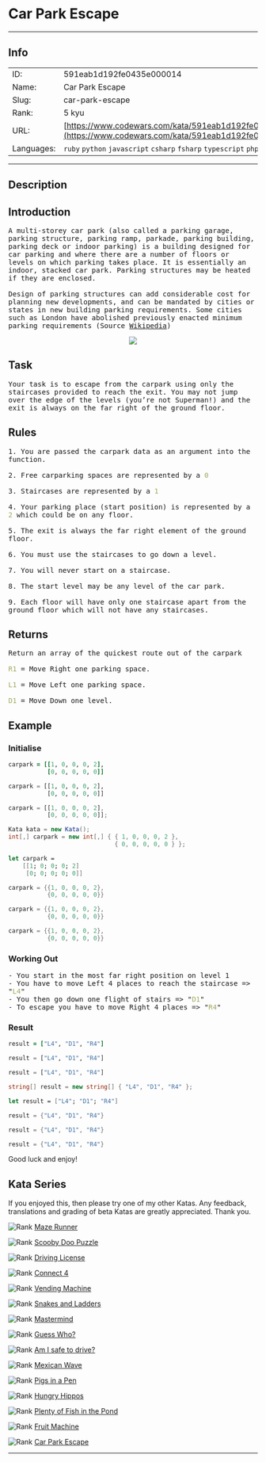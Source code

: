 # Car Park Escape

---
## Info

|            |                                      |
|:-----------|:-------------------------------------|
| ID:        | 591eab1d192fe0435e000014                              |
| Name:      | Car Park Escape                            |
| Slug:      | car-park-escape                            |
| Rank:      | 5 kyu                       |
| URL:       | [https://www.codewars.com/kata/591eab1d192fe0435e000014](https://www.codewars.com/kata/591eab1d192fe0435e000014)                 |
| Languages: |  `ruby`  `python`  `javascript`  `csharp`  `fsharp`  `typescript`  `php`  `cpp`  |

---
## Description

## Introduction

<pre style="white-space: pre-wrap;white-space: -moz-pre-wrap;white-space: -pre-wrap;white-space: -o-pre-wrap;word-wrap: break-word;">A multi-storey car park (also called a parking garage, parking structure, parking ramp, parkade, parking building, parking deck or indoor parking) is a building designed for car parking and where there are a number of floors or levels on which parking takes place. It is essentially an indoor, stacked car park. Parking structures may be heated if they are enclosed.

Design of parking structures can add considerable cost for planning new developments, and can be mandated by cities or states in new building parking requirements. Some cities such as London have abolished previously enacted minimum parking requirements (Source <a href="https://en.wikipedia.org/wiki/Multi-storey_car_park">Wikipedia</a>)
</pre>

<center><img src="https://raw.githubusercontent.com/adrianeyre/codewars/master/Ruby/Authored/carpark.jpg"></center>

## Task

<pre style="white-space: pre-wrap;white-space: -moz-pre-wrap;white-space: -pre-wrap;white-space: -o-pre-wrap;word-wrap: break-word;">
Your task is to escape from the carpark using only the staircases provided to reach the exit. You may not jump over the edge of the levels (you’re not Superman!) and the exit is always on the far right of the ground floor.
</pre>

## Rules

<pre style="white-space: pre-wrap;white-space: -moz-pre-wrap;white-space: -pre-wrap;white-space: -o-pre-wrap;word-wrap: break-word;">
1. You are passed the carpark data as an argument into the function.<br>
2. Free carparking spaces are represented by a <span style="color:#A1A85E">0</span><br>
3. Staircases are represented by a <span style="color:#A1A85E">1</span><br>
4. Your parking place (start position) is represented by a <span style="color:#A1A85E">2</span> which could be on any floor.<br>
5. The exit is always the far right element of the ground floor.<br>
6. You must use the staircases to go down a level.<br>
7. You will never start on a staircase.<br>
8. The start level may be any level of the car park.<br>
9. Each floor will have only one staircase apart from the ground floor which will not have any staircases.</pre>

## Returns

<pre style="white-space: pre-wrap;white-space: -moz-pre-wrap;white-space: -pre-wrap;white-space: -o-pre-wrap;word-wrap: break-word;">
Return an array of the quickest route out of the carpark<br>
<span style="color:#A1A85E">R1</span> = Move Right one parking space.<br>
<span style="color:#A1A85E">L1</span> = Move Left one parking space.<br>
<span style="color:#A1A85E">D1</span> = Move Down one level.
</pre>

## Example

### Initialise

```ruby
carpark = [[1, 0, 0, 0, 2],
           [0, 0, 0, 0, 0]]
```
```python
carpark = [[1, 0, 0, 0, 2],
           [0, 0, 0, 0, 0]]
```
```javascript
carpark = [[1, 0, 0, 0, 2],
           [0, 0, 0, 0, 0]];
```
```csharp
Kata kata = new Kata();
int[,] carpark = new int[,] { { 1, 0, 0, 0, 2 },
                              { 0, 0, 0, 0, 0 } };
```                                       
```fsharp
let carpark = 
    [[1; 0; 0; 0; 2]
     [0; 0; 0; 0; 0]]
```
```c
carpark = {{1, 0, 0, 0, 2},
           {0, 0, 0, 0, 0}}
```
```cpp
carpark = {{1, 0, 0, 0, 2},
           {0, 0, 0, 0, 0}}
```
```java
carpark = {{1, 0, 0, 0, 2},
           {0, 0, 0, 0, 0}}
```
### Working Out

<pre style="white-space: pre-wrap;white-space: -moz-pre-wrap;white-space: -pre-wrap;white-space: -o-pre-wrap;word-wrap: break-word;">
- You start in the most far right position on level 1
- You have to move Left 4 places to reach the staircase => "<span style="color:#A1A85E">L4</span>"
- You then go down one flight of stairs => "<span style="color:#A1A85E">D1</span>"
- To escape you have to move Right 4 places => "<span style="color:#A1A85E">R4</span>"
</pre>

### Result

```ruby
result = ["L4", "D1", "R4"]
```
```python
result = ["L4", "D1", "R4"]
```
```javascript
result = ["L4", "D1", "R4"]
```
```csharp
string[] result = new string[] { "L4", "D1", "R4" };
```
```fsharp
let result = ["L4"; "D1"; "R4"]
```
```c
result = {"L4", "D1", "R4"}
```
```cpp
result = {"L4", "D1", "R4"}
```
```java
result = {"L4", "D1", "R4"}
```

Good luck and enjoy!<br>

## Kata Series

If you enjoyed this, then please try one of my other Katas. Any feedback, translations and grading of beta Katas are greatly appreciated. Thank you.

<span style="display: flex !important;"><img style="margin:0px;" src="https://raw.githubusercontent.com/adrianeyre/codewars/master/Ruby/Authored/6KYU.png" alt="Rank"/>&nbsp;<a href="https://www.codewars.com/kata/58663693b359c4a6560001d6" target="_blank">Maze Runner</a></span>

<span style="display: flex !important;"><img style="margin:0px;" src="https://raw.githubusercontent.com/adrianeyre/codewars/master/Ruby/Authored/6KYU.png" alt="Rank"/>&nbsp;<a href="https://www.codewars.com/kata/58693bbfd7da144164000d05" target="_blank">Scooby Doo Puzzle</a></span>

<span style="display: flex !important;"><img style="margin:0px;" src="https://raw.githubusercontent.com/adrianeyre/codewars/master/Ruby/Authored/7KYU.png" alt="Rank"/>&nbsp;<a href="https://www.codewars.com/kata/586a1af1c66d18ad81000134" target="_blank">Driving License</a></span>

<span style="display: flex !important;"><img style="margin:0px;" src="https://raw.githubusercontent.com/adrianeyre/codewars/master/Ruby/Authored/6KYU.png" alt="Rank"/>&nbsp;<a href="https://www.codewars.com/kata/586c0909c1923fdb89002031" target="_blank">Connect 4</a></span>

<span style="display: flex !important;"><img style="margin:0px;" src="https://raw.githubusercontent.com/adrianeyre/codewars/master/Ruby/Authored/6KYU.png" alt="Rank"/>&nbsp;<a href="https://www.codewars.com/kata/586e6d4cb98de09e3800014f" target="_blank">Vending Machine</a></span>

<span style="display: flex !important;"><img style="margin:0px;" src="https://raw.githubusercontent.com/adrianeyre/codewars/master/Ruby/Authored/6KYU.png" alt="Rank"/>&nbsp;<a href="https://www.codewars.com/kata/587136ba2eefcb92a9000027" target="_blank">Snakes and Ladders</a></span>

<span style="display: flex !important;"><img style="margin:0px;" src="https://raw.githubusercontent.com/adrianeyre/codewars/master/Ruby/Authored/6KYU.png" alt="Rank"/>&nbsp;<a href="https://www.codewars.com/kata/58a848258a6909dd35000003" target="_blank">Mastermind</a></span>

<span style="display: flex !important;"><img style="margin:0px;" src="https://raw.githubusercontent.com/adrianeyre/codewars/master/Ruby/Authored/6KYU.png" alt="Rank"/>&nbsp;<a href="https://www.codewars.com/kata/58b2c5de4cf8b90723000051" target="_blank">Guess Who?</a></span>

<span style="display: flex !important;"><img style="margin:0px;" src="https://raw.githubusercontent.com/adrianeyre/codewars/master/Ruby/Authored/6KYU.png" alt="Rank"/>&nbsp;<a href="https://www.codewars.com/kata/58f5c63f1e26ecda7e000029" target="_blank">Am I safe to drive?</a></span>

<span style="display: flex !important;"><img style="margin:0px;" src="https://raw.githubusercontent.com/adrianeyre/codewars/master/Ruby/Authored/6KYU.png" alt="Rank"/>&nbsp;<a href="https://www.codewars.com/kata/58f5c63f1e26ecda7e000029" target="_blank">Mexican Wave</a></span>

<span style="display: flex !important;"><img style="margin:0px;" src="https://raw.githubusercontent.com/adrianeyre/codewars/master/Ruby/Authored/6KYU.png" alt="Rank"/>&nbsp;<a href="https://www.codewars.com/kata/58fdcc51b4f81a0b1e00003e" target="_blank">Pigs in a Pen</a></span>

<span style="display: flex !important;"><img style="margin:0px;" src="https://raw.githubusercontent.com/adrianeyre/codewars/master/Ruby/Authored/6KYU.png" alt="Rank"/>&nbsp;<a href="https://www.codewars.com/kata/590300eb378a9282ba000095" target="_blank">Hungry Hippos</a></span>

<span style="display: flex !important;"><img style="margin:0px;" src="https://raw.githubusercontent.com/adrianeyre/codewars/master/Ruby/Authored/6KYU.png" alt="Rank"/>&nbsp;<a href="https://www.codewars.com/kata/5904be220881cb68be00007d" target="_blank">Plenty of Fish in the Pond</a></span>

<span style="display: flex !important;"><img style="margin:0px;" src="https://raw.githubusercontent.com/adrianeyre/codewars/master/Ruby/Authored/6KYU.png" alt="Rank"/>&nbsp;<a href="https://www.codewars.com/kata/590adadea658017d90000039" target="_blank">Fruit Machine</a></span>

<span style="display: flex !important;"><img style="margin:0px;" src="https://raw.githubusercontent.com/adrianeyre/codewars/master/Ruby/Authored/6KYU.png" alt="Rank"/>&nbsp;<a href="https://www.codewars.com/kata/591eab1d192fe0435e000014" target="_blank">Car Park Escape</a></span>

---
